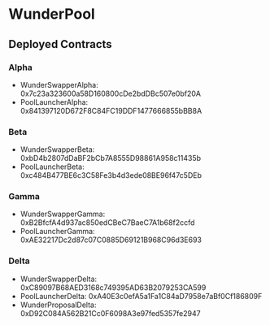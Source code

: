 # WunderPool

## Deployed Contracts

### Alpha

- WunderSwapperAlpha: 0x7c23a323600a58D160800cDe2bdDBc507e0bf20A
- PoolLauncherAlpha: 0x841397120D672F8C84FC19DDF1477666855bBB8A

### Beta

- WunderSwapperBeta: 0xbD4b2807dDaBF2bCb7A8555D98861A958c11435b
- PoolLauncherBeta: 0xc484B477BE6c3C58Fe3b4d3ede08BE96f47c5DEb

### Gamma

- WunderSwapperGamma: 0xB2BfcfA4d937ac850edCBeC7BaeC7A1b68f2ccfd
- PoolLauncherGamma: 0xAE32217Dc2d87c07C0885D69121B968C96d3E693

### Delta

- WunderSwapperDelta: 0xC89097B68AED3168c749395AD63B2079253CA599
- PoolLauncherDelta: 0xA40E3c0efA5a1Fa1C84aD7958e7aBf0Cf186809F
- WunderProposalDelta: 0xD92C084A562B21Cc0F6098A3e97fed5357fe2947
